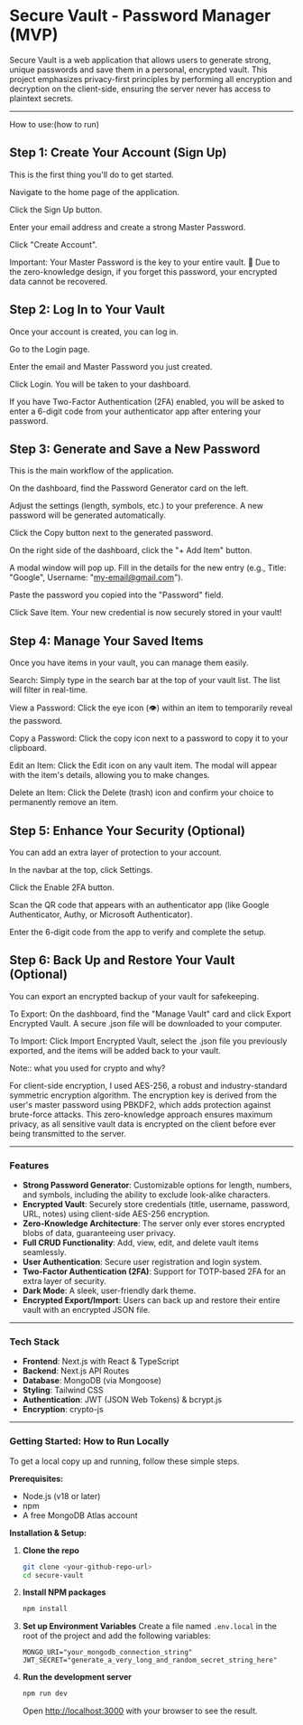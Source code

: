 # Secure Vault - Password Manager (MVP)

Secure Vault is a web application that allows users to generate strong, unique passwords and save them in a personal, encrypted vault. This project emphasizes privacy-first principles by performing all encryption and decryption on the client-side, ensuring the server never has access to plaintext secrets.

---
How to use:(how to run)

## Step 1: Create Your Account (Sign Up)
This is the first thing you'll do to get started.

Navigate to the home page of the application.

Click the Sign Up button.

Enter your email address and create a strong Master Password.

Click "Create Account".

Important: Your Master Password is the key to your entire vault. 🔑 Due to the zero-knowledge design, if you forget this password, your encrypted data cannot be recovered.


## Step 2: Log In to Your Vault
Once your account is created, you can log in.

Go to the Login page.

Enter the email and Master Password you just created.

Click Login. You will be taken to your dashboard.

If you have Two-Factor Authentication (2FA) enabled, you will be asked to enter a 6-digit code from your authenticator app after entering your password.


## Step 3: Generate and Save a New Password
This is the main workflow of the application.

On the dashboard, find the Password Generator card on the left.

Adjust the settings (length, symbols, etc.) to your preference. A new password will be generated automatically.

Click the Copy button next to the generated password.

On the right side of the dashboard, click the "+ Add Item" button.

A modal window will pop up. Fill in the details for the new entry (e.g., Title: "Google", Username: "my-email@gmail.com").

Paste the password you copied into the "Password" field.

Click Save Item. Your new credential is now securely stored in your vault!


## Step 4: Manage Your Saved Items
Once you have items in your vault, you can manage them easily.

Search: Simply type in the search bar at the top of your vault list. The list will filter in real-time.

View a Password: Click the eye icon (👁️) within an item to temporarily reveal the password.

Copy a Password: Click the copy icon next to a password to copy it to your clipboard.

Edit an Item: Click the Edit icon on any vault item. The modal will appear with the item's details, allowing you to make changes.


Delete an Item: Click the Delete (trash) icon and confirm your choice to permanently remove an item.


## Step 5: Enhance Your Security (Optional)
You can add an extra layer of protection to your account.

In the navbar at the top, click Settings.

Click the Enable 2FA button.

Scan the QR code that appears with an authenticator app (like Google Authenticator, Authy, or Microsoft Authenticator).

Enter the 6-digit code from the app to verify and complete the setup.

## Step 6: Back Up and Restore Your Vault (Optional)
You can export an encrypted backup of your vault for safekeeping.

To Export: On the dashboard, find the "Manage Vault" card and click Export Encrypted Vault. A secure .json file will be downloaded to your computer.

To Import: Click Import Encrypted Vault, select the .json file you previously exported, and the items will be added back to your vault.


Note:: what you used for crypto and why?

For client-side encryption, I used AES-256, a robust and industry-standard symmetric encryption algorithm. The encryption key is derived from the user's master password using PBKDF2, which adds protection against brute-force attacks. This zero-knowledge approach ensures maximum privacy, as all sensitive vault data is encrypted on the client before ever being transmitted to the server.

---


### Features

* **Strong Password Generator**: Customizable options for length, numbers, and symbols, including the ability to exclude look-alike characters.
* **Encrypted Vault**: Securely store credentials (title, username, password, URL, notes) using client-side AES-256 encryption.
* **Zero-Knowledge Architecture**: The server only ever stores encrypted blobs of data, guaranteeing user privacy.
* **Full CRUD Functionality**: Add, view, edit, and delete vault items seamlessly.
* **User Authentication**: Secure user registration and login system.
* **Two-Factor Authentication (2FA)**: Support for TOTP-based 2FA for an extra layer of security.
* **Dark Mode**: A sleek, user-friendly dark theme.
* **Encrypted Export/Import**: Users can back up and restore their entire vault with an encrypted JSON file.

---

### Tech Stack

* **Frontend**: Next.js with React & TypeScript
* **Backend**: Next.js API Routes
* **Database**: MongoDB (via Mongoose)
* **Styling**: Tailwind CSS
* **Authentication**: JWT (JSON Web Tokens) & bcrypt.js
* **Encryption**: crypto-js

---

### Getting Started: How to Run Locally

To get a local copy up and running, follow these simple steps.

**Prerequisites:**
* Node.js (v18 or later)
* npm
* A free MongoDB Atlas account

**Installation & Setup:**

1.  **Clone the repo**
    ```sh
    git clone <your-github-repo-url>
    cd secure-vault
    ```

2.  **Install NPM packages**
    ```sh
    npm install
    ```

3.  **Set up Environment Variables**
    Create a file named `.env.local` in the root of the project and add the following variables:
    ```env
    MONGO_URI="your_mongodb_connection_string"
    JWT_SECRET="generate_a_very_long_and_random_secret_string_here"
    ```

4.  **Run the development server**
    ```sh
    npm run dev
    ```
    Open [http://localhost:3000](http://localhost:3000) with your browser to see the result.
